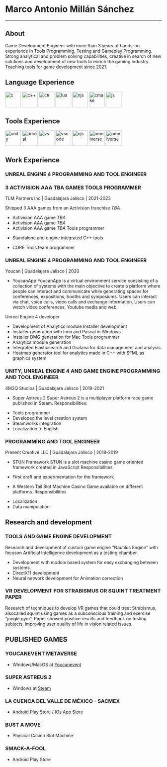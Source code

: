 # Marco Antonio Millán Sánchez
---

## About

Game Development Engineer with more than 3 years of hands-on experience in Tools Programming, Testing and Gameplay Programming. 
Strong analytical and problem solving capabilities, creative in search of new solutions and development of new tools to enrich the gaming industry. Teaching tools for game development since 2021.

## Language Experience

<img src="https://upload.wikimedia.org/wikipedia/commons/1/18/C_Programming_Language.svg" alt="c" width="50" height="50"/> <img src="https://upload.wikimedia.org/wikipedia/commons/1/18/ISO_C%2B%2B_Logo.svg" alt="c++" width="50" height="50"/> <img src="https://upload.wikimedia.org/wikipedia/commons/0/0d/C_Sharp_wordmark.svg" alt="c#" width="50" height="50"/> <img src="https://upload.wikimedia.org/wikipedia/commons/c/cf/Lua-Logo.svg" alt="lua" width="50" height="50"/> <img src="https://cdn.icon-icons.com/icons2/2415/PNG/512/nodejs_original_logo_icon_146411.png" alt="njs" width="50" height="50"/> <img src="https://upload.wikimedia.org/wikipedia/commons/1/13/Cmake.svg" alt="cmake" width="50" height="50"/> <img src="https://cdn.icon-icons.com/icons2/2108/PNG/512/javascript_icon_130900.png" alt="js" width="50" height="50"/>

## Tools Experience

<img src="https://i.redd.it/tu3gt6ysfxq71.png" alt="unity" width="50" height="50"/> <img src="https://img.utdstc.com/icon/71e/e83/71ee83885d34166b758938311fbab410e290cdc95fb33c2dfb624d8829a0ba4d:200" alt="unreal" width="50" height="50"/> <img src="https://upload.wikimedia.org/wikipedia/commons/5/59/Visual_Studio_Icon_2019.svg" alt="vs" width="50" height="50"/> <img src="https://upload.wikimedia.org/wikipedia/commons/9/9a/Visual_Studio_Code_1.35_icon.svg" alt="vscode" width="50" height="50"/> <img src="https://cdn.worldvectorlogo.com/logos/git-icon.svg" alt="njs" width="50" height="50"/> <img src="https://esri.github.io/cityengine/assets/img/omniverse.png" alt="omniverse" width="50" height="50"/> <img src="https://img.informer.com/icons_mac/png/128/437/437456.png" alt="omniverse" width="50" height="50"/>

## Work Experience

### UNREAL ENGINE 4 PROGRAMMING AND TOOL ENGINEER
### 3 ACTIVISION AAA TBA GAMES TOOLS PROGRAMMER
TLM Partners Inc | Guadalajara Jalisco | 2021-2023

Shipped 3 AAA games from an Activision franchise *TBA*
* Activision AAA game *TBA*
* Activision AAA game *TBA*
* Activision AAA game *TBA*
Tools programmer
- Standalone and engine integrated C++ tools
* CORE Tools team programmer


### UNREAL ENGINE 4 PROGRAMMING AND TOOL ENGINEER
Youcan | Guadalajara Jalisco | 2020

* YoucanApp
YoucanApp is a virtual environment service consisting of a collection of systems with the main objective to create a platform where people can interact and 
communicate while generating spaces for conferences, expositions, booths and symposiums. 
Users can interact via chat, voice calls, video calls and exchange information.
Users can watch video conferences, Youtube media and web.

Unreal Engine 4 developer
- Development of Analytics module
Installer development
- Installer generation with Inno and Pascal in Windows
- Installer DMG generation for Mac
Tools programmer
- Analytics module generation
- Integrated Elasticsearch and Grafana for data management and analysis.
- Heatmap generator tool for analytics made in C++ with SFML as graphics system

### UNITY, UNREAL ENGINE 4 AND GAME ENGINE PROGRAMMING AND TOOL ENGINEER
4M2Q Studios | Guadalajara Jalisco | 2019-2021

* Super Astreus 2
Super Astreus 2 is a multiplayer platform race game published in Steam.
Responsibilities:
- Tools programmer
- Developed the level creation system
- Steamworks integration
- Localization to English

### PROGRAMMING AND TOOL ENGINEER
Present Creative LLC | Guadalajara Jalisco | 2018-2019

* STUN Framework
STUN is a slot machine casino game oriented framework created in JavaScript
Responsibilities
- First draft and experimentation for the framework

* A Western Tail
Slot Machine Casino Game available on different platforms.
Responsibilities
- Localization
- Data manipulation

## Research and development

### TOOLS AND GAME ENGINE DEVELOPMENT
Research and development of custom game engine "Nautilus Engine" with focuson Artificial Intelligence development as a testing chamber.
- Development with module based system for easy exchanging between systems.
- DirectX11 development
- Neural network development for Animation correction

### VR DEVELOPMENT FOR STRABISMUS OR SQUINT TREATMENT PAPER
Research of techniques to develop VR games that could treat Strabismus, alsocalled squint using games as a subconscious training and exercise "jungle gym".
Paper showed positive results and feedback on testing subjects, improving user quality of life in vision related issues.

## PUBLISHED GAMES

### YOUCANEVENT METAVERSE
- Windows/MacOS at [Youcanevent](https://twitter.com/youcanevent?lang=es)

### SUPER ASTREUS 2
- Windows at [Steam](https://store.steampowered.com/app/1253240/Super_Astreus_2/)

### LA CUENCA DEL VALLE DE MÉXICO - SACMEX
- [Android Play Store](https://play.google.com/store/apps/details?id=com.Games4M2Q.LaCuencadelValledeMxicoSACMEX) / [IOs App Store]()

### BUST A MOVE
- Physical Casino Slot Machine

### SMACK-A-FOOL
- Android Play Store

<!---
USwampertor/USwampertor is a ✨ special ✨ repository because its `README.md` (this file) appears on your GitHub profile.
You can click the Preview link to take a look at your changes.
--->

